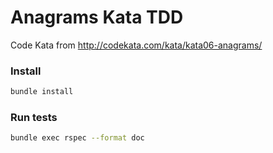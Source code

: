 # Anagrams Kata TDD

Code Kata from http://codekata.com/kata/kata06-anagrams/

### Install

```sh
bundle install
```

### Run tests
```sh
bundle exec rspec --format doc
```
